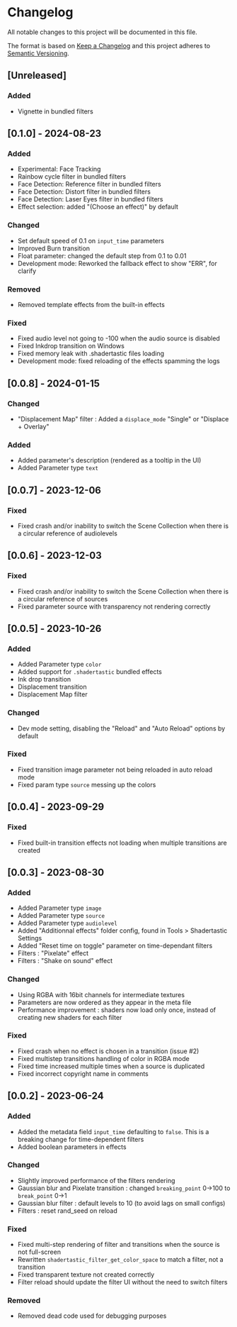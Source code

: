 # Changelog
All notable changes to this project will be documented in this file.

The format is based on [Keep a Changelog](http://keepachangelog.com/en/1.0.0/)
and this project adheres to [Semantic Versioning](http://semver.org/spec/v2.0.0.html).

## [Unreleased]
### Added
- Vignette in bundled filters

## [0.1.0] - 2024-08-23
### Added
- Experimental: Face Tracking
- Rainbow cycle filter in bundled filters
- Face Detection: Reference filter in bundled filters
- Face Detection: Distort filter in bundled filters
- Face Detection: Laser Eyes filter in bundled filters
- Effect selection: added "(Choose an effect)" by default

### Changed
- Set default speed of 0.1 on `input_time` parameters
- Improved Burn transition
- Float parameter: changed the default step from 0.1 to 0.01
- Development mode: Reworked the fallback effect to show "ERR", for clarify

### Removed
- Removed template effects from the built-in effects

### Fixed
- Fixed audio level not going to -100 when the audio source is disabled
- Fixed Inkdrop transition on Windows
- Fixed memory leak with .shadertastic files loading
- Development mode: fixed reloading of the effects spamming the logs

## [0.0.8] - 2024-01-15
### Changed
- "Displacement Map" filter : Added a `displace_mode` "Single" or "Displace + Overlay"

### Added
- Added parameter's description (rendered as a tooltip in the UI)
- Added Parameter type `text`

## [0.0.7] - 2023-12-06
### Fixed
- Fixed crash and/or inability to switch the Scene Collection when there is a circular reference of audiolevels

## [0.0.6] - 2023-12-03
### Fixed
- Fixed crash and/or inability to switch the Scene Collection when there is a circular reference of sources
- Fixed parameter source with transparency not rendering correctly

## [0.0.5] - 2023-10-26
### Added
- Added Parameter type `color`
- Added support for `.shadertastic` bundled effects
- Ink drop transition
- Displacement transition
- Displacement Map filter

### Changed
- Dev mode setting, disabling the "Reload" and "Auto Reload" options by default

### Fixed
- Fixed transition image parameter not being reloaded in auto reload mode
- Fixed param type `source` messing up the colors

## [0.0.4] - 2023-09-29
### Fixed
- Fixed built-in transition effects not loading when multiple transitions are created

## [0.0.3] - 2023-08-30
### Added
- Added Parameter type `image`
- Added Parameter type `source`
- Added Parameter type `audiolevel`
- Added "Additionnal effects" folder config, found in Tools > Shadertastic Settings 
- Added "Reset time on toggle" parameter on time-dependant filters
- Filters : "Pixelate" effect
- Filters : "Shake on sound" effect

### Changed
- Using RGBA with 16bit channels for intermediate textures
- Parameters are now ordered as they appear in the meta file
- Performance improvement : shaders now load only once, instead of creating new shaders for each filter

### Fixed
- Fixed crash when no effect is chosen in a transition (issue #2)
- Fixed multistep transitions handling of color in RGBA mode
- Fixed time increased multiple times when a source is duplicated
- Fixed incorrect copyright name in comments 

## [0.0.2] - 2023-06-24
### Added 
- Added the metadata field `input_time` defaulting to `false`. This is a breaking change for time-dependent filters
- Added boolean parameters in effects

### Changed
- Slightly improved performance of the filters rendering
- Gaussian blur and Pixelate transition : changed `breaking_point` 0->100 to `break_point` 0->1
- Gaussian blur filter : default levels to 10 (to avoid lags on small configs)
- Filters : reset rand_seed on reload

### Fixed
- Fixed multi-step rendering of filter and transitions when the source is not full-screen
- Rewritten `shadertastic_filter_get_color_space` to match a filter, not a transition
- Fixed transparent texture not created correctly
- Filter reload should update the filter UI without the need to switch filters

### Removed
- Removed dead code used for debugging purposes
